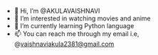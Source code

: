 - 👋 Hi, I’m @AKULAVAISHNAVI
- 👀 I’m interested in watching movies and anime 
- 🌱 I’m currently learning Python language
- 📫 You can reach me through my email i.e, @vaishnaviakula2381@gmail.com

<!---
AKULAVAISHNAVI/AKULAVAISHNAVI is a ✨ special ✨ repository because its `README.md` (this file) appears on your GitHub profile.
You can click the Preview link to take a look at your changes.
--->
